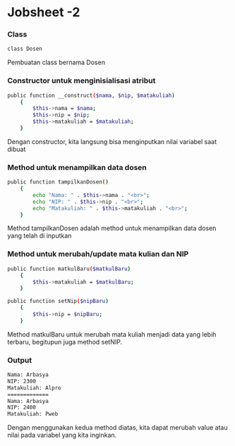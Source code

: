 
# Jobsheet -2

### Class
```sh
class Dosen
```
Pembuatan class bernama Dosen

### Constructor untuk menginisialisasi atribut
```sh
public function __construct($nama, $nip, $matakuliah)
    {
        $this->nama = $nama;
        $this->nip = $nip;
        $this->matakuliah = $matakuliah;
    }
```
Dengan constructor, kita langsung bisa menginputkan nilai variabel saat dibuat

### Method untuk menampilkan data dosen
```sh
public function tampilkanDosen()
    {
        echo "Nama: " . $this->nama . "<br>";
        echo "NIP: " . $this->nip . "<br>";
        echo "Matakuliah: " . $this->matakuliah . "<br>";
    }

```
Method tampilkanDosen adalah method untuk menampilkan data dosen yang telah di inputkan

### Method untuk merubah/update mata kulian dan NIP
```sh
public function matkulBaru($matkulBaru)
    {
        $this->matakuliah = $matkulBaru;
    }

public function setNip($nipBaru)
    {
        $this->nip = $nipBaru;
    }
```

Method matkulBaru untuk merubah mata kuliah menjadi data yang lebih terbaru, begitupun juga method setNIP.

### Output
```sh
Nama: Arbasya
NIP: 2300
Matakuliah: Alpro
=============
Nama: Arbasya
NIP: 2400
Matakuliah: Pweb
```
Dengan menggunakan kedua method diatas, kita dapat merubah value atau nilai pada variabel yang kita inginkan.


